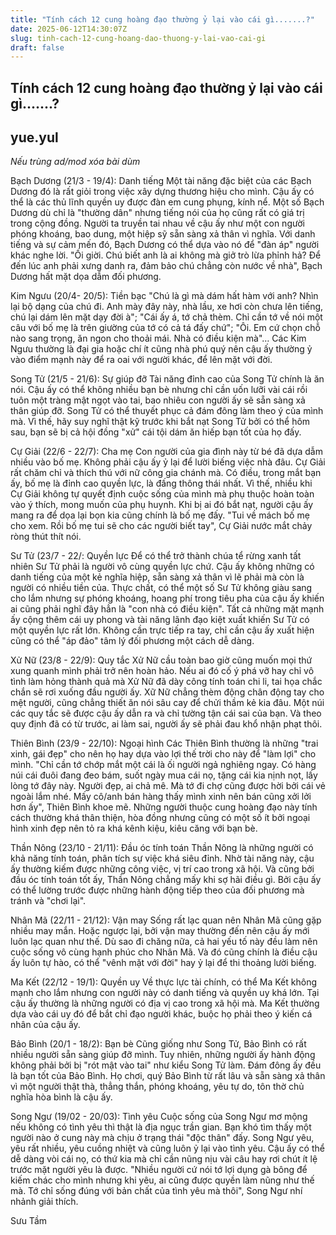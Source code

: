 ```yaml
---
title: "Tính cách 12 cung hoàng đạo thường ỷ lại vào cái gì.......?"
date: 2025-06-12T14:30:07Z
slug: tinh-cach-12-cung-hoang-dao-thuong-y-lai-vao-cai-gi
draft: false
---
```


## Tính cách 12 cung hoàng đạo thường ỷ lại vào cái gì.......?

## yue.yul

*Nếu trùng ad/mod xóa bài dùm*
 
Bạch Dương (21/3 - 19/4): Danh tiếng
Một tài năng đặc biệt của các Bạch Dương đó là rất giỏi trong việc xây dựng thương hiệu cho mình. Cậu ấy có thể là các thủ lĩnh quyền uy được đàn em cung phụng, kính nể. Một số Bạch Dương dù chỉ là "thường dân" nhưng tiếng nói của họ cũng rất có giá trị trong cộng đồng. Người ta truyền tai nhau về cậu ấy như một con người phóng khoáng, bao dung, một hiệp sỹ sẵn sàng xả thân vì nghĩa. Với danh tiếng và sự cảm mến đó, Bạch Dương có thể dựa vào nó để "đàn áp" người khác nghe lời. "Ối giời. Chú biết anh là ai không mà giở trò lừa phỉnh hả? Để đến lúc anh phải xưng danh ra, đảm bảo chú chẳng còn nước về nhà", Bạch Dương hất mặt dọa dẫm đối phương.
 
Kim Ngưu (20/4- 20/5): Tiền bạc
"Chú là gì mà dám hất hàm với anh? Nhìn lại bộ dạng của chú đi. Anh mày đây này, nhà lầu, xe hơi còn chưa lên tiếng, chú lại dám lên mặt dạy đời à"; "Cái ấy á, tớ chả thèm. Chỉ cần tớ về nói một câu với bố mẹ là trên giường của tớ có cả tá đấy chứ"; "Ôi. Em cứ chọn chỗ nào sang trọng, ăn ngon cho thoải mái. Nhà có điều kiện mà"… Các Kim Ngưu thường là đại gia hoặc chí ít cũng nhà phú quý nên cậu ấy thường ỷ vào điểm mạnh này để ra oai với người khác, để lên mặt với đời.
 
Song Tử (21/5 - 21/6): Sự giúp đỡ
Tài năng đỉnh cao của Song Tử chính là ăn nói. Cậu ấy có thể không nhiều bạn bè nhưng chỉ cần uốn lưỡi vài cái rồi tuôn một tràng mật ngọt vào tai, bao nhiêu con người ấy sẽ sẵn sàng xả thân giúp đỡ. Song Tử có thể thuyết phục cả đám đông làm theo ý của mình mà. Vì thế, hãy suy nghĩ thật kỹ trước khi bắt nạt Song Tử bởi có thể hôm sau, bạn sẽ bị cả hội đồng "xử" cái tội dám ăn hiếp bạn tốt của họ đấy.
 
Cự Giải (22/6 - 22/7): Cha mẹ
Con người của gia đình này từ bé đã dựa dẫm nhiều vào bố mẹ. Không phải cậu ấy ỷ lại để lười biếng việc nhà đâu. Cự Giải rất chăm chỉ và thích thú với nữ công gia chánh mà. Có điều, trong mắt bạn ấy, bố mẹ là đỉnh cao quyền lực, là đấng thông thái nhất. Vì thế, nhiều khi Cự Giải không tự quyết định cuộc sống của mình mà phụ thuộc hoàn toàn vào ý thích, mong muốn của phụ huynh. Khi bị ai đó bắt nạt, người cậu ấy mang ra để dọa lại bọn kia cũng chính là bố mẹ đấy. "Tui về mách bố mẹ cho xem. Rồi bố mẹ tui sẽ cho các người biết tay", Cự Giải nước mắt chảy ròng thút thít nói.
 
Sư Tử (23/7 - 22/: Quyền lực
Để có thể trở thành chúa tể rừng xanh tất nhiên Sư Tử phải là người vô cùng quyền lực chứ. Cậu ấy không những có danh tiếng của một kẻ nghĩa hiệp, sẵn sàng xả thân vì lẽ phải mà còn là người có nhiều tiền của. Thực chất, có thể một số Sư Tử không giàu sang cho lắm nhưng sự phóng khoáng, hoang phí trong tiêu pha của cậu ấy khiến ai cũng phải nghĩ đây hẳn là "con nhà có điều kiện". Tất cả những mặt mạnh ấy cộng thêm cái uy phong và tài năng lãnh đạo kiệt xuất khiến Sư Tử có một quyền lực rất lớn. Không cần trực tiếp ra tay, chỉ cần cậu ấy xuất hiện cũng có thể "áp đảo" tâm lý đối phương một cách dễ dàng.
 
Xử Nữ (23/8 - 22/9): Quy tắc
Xử Nữ cầu toàn bao giờ cũng muốn mọi thứ xung quanh mình phải trở nên hoàn hảo. Nếu ai đó cố ý phá vỡ hay chỉ vô tình làm hỏng thành quả mà Xử Nữ đã dày công tính toán chi li, tai họa chắc chắn sẽ rơi xuống đầu người ấy. Xữ Nữ chẳng thèm động chân động tay cho mệt người, cũng chẳng thiết ăn nói sâu cay để chửi thầm kẻ kia đâu. Một núi các quy tắc sẽ được cậu ấy dẫn ra và chỉ tường tận cái sai của bạn. Và theo quy định đã có từ trước, ai làm sai, người ấy sẽ phải đau khổ nhận phạt thôi.
 
Thiên Bình (23/9 - 22/10): Ngoại hình 
Các Thiên Bình thường là những "trai xinh, gái đẹp" cho nên họ hay dựa vào lợi thế trời cho này để "làm lợi" cho mình. "Chỉ cần tớ chớp mắt một cái là ối người ngả nghiêng ngay. Có hàng núi cái đuôi đang đeo bám, suốt ngày mua cái nọ, tặng cái kia nịnh nọt, lấy lòng tớ đây này. Người đẹp, ai chả mê. Mà tớ đi chợ cũng được hời bởi cái vẻ ngoài lắm nhé. Mấy cô/anh bán hàng thấy mình xinh nên bán cũng xởi lởi hơn ấy", Thiên Bình khoe mẽ. Những người thuộc cung hoàng đạo này tính cách thường khá thân thiện, hòa đồng nhưng cũng có một số ít bởi ngoại hình xinh đẹp nên tỏ ra khá kênh kiệu, kiêu căng với bạn bè.
 
Thần Nông (23/10 - 21/11): Đầu óc tính toán
Thần Nông là những người có khả năng tính toán, phân tích sự việc khá siêu đỉnh. Nhờ tài năng này, cậu ấy thường kiếm được những công việc, vị trí cao trong xã hội. Và cũng bởi đầu óc tính toán tốt ấy, Thần Nông chẳng mấy khi sợ hãi điều gì. Bởi cậu ấy có thể lường trước được những hành động tiếp theo của đối phương mà tránh và "chơi lại".
 
Nhân Mã (22/11 - 21/12): Vận may
Sống rất lạc quan nên Nhân Mã cũng gặp nhiều may mắn. Hoặc ngược lại, bởi vận may thường đến nên cậu ấy mới luôn lạc quan như thế. Dù sao đi chăng nữa, cả hai yếu tố này đều làm nên cuộc sống vô cùng hạnh phúc cho Nhân Mã. Và đó cũng chính là điều cậu ấy luôn tự hào, có thể "vênh mặt với đời" hay ỷ lại để thi thoảng lười biếng.
 
Ma Kết (22/12 - 19/1): Quyền uy
Về thực lực tài chính, có thể Ma Kết không mạnh cho lắm nhưng con người này có danh tiếng và quyền uy khá lớn. Tại cậu ấy thường là những người có địa vị cao trong xã hội mà. Ma Kết thường dựa vào cái uy đó để bắt chỉ đạo người khác, buộc họ phải theo ý kiến cá nhân của cậu ấy.
 
Bảo Bình (20/1 - 18/2): Bạn bè
Cũng giống như Song Tử, Bảo Bình có rất nhiều người sẵn sàng giúp đỡ mình. Tuy nhiên, những người ấy hành động không phải bởi bị "rót mật vào tai" như kiểu Song Tử làm. Đám đông ấy đều là bạn tốt của Bảo Bình. Họ chơi, quý Bảo Bình từ rất lâu và sẵn sàng xả thân vì một người thật thà, thẳng thắn, phóng khoáng, yêu tự do, tôn thờ chủ nghĩa hòa bình là cậu ấy.
 
Song Ngư (19/02 - 20/03): Tình yêu
Cuộc sống của Song Ngư mơ mộng nếu không có tình yêu thì thật là địa ngục trần gian. Bạn khó tìm thấy một người nào ở cung này mà chịu ở trạng thái "độc thân" đấy. Song Ngư yêu, yêu rất nhiều, yêu cuồng nhiệt và cũng luôn ỷ lại vào tình yêu. Cậu ấy có thể dễ dàng vòi cái nọ, có thứ kia mà chỉ cần nũng nịu vài câu hay rơi chút ít lệ trước mặt người yêu là được. "Nhiều người cứ nói tớ lợi dụng gà bông để kiếm chác cho mình nhưng khi yêu, ai cũng được quyền làm nũng như thế mà. Tớ chỉ sống đúng với bản chất của tình yêu mà thôi", Song Ngư nhí nhảnh giải thích.
 
Sưu Tầm